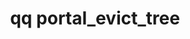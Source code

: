 ---
category: portal
command: portal_evict_tree
optional_options:
- alternate:
  - --spoke-id
  help: The identifier of the spoke portal from which to remove the cached directory
  name: -i
  required: true
- alternate: []
  help: The identifier of the cached directory to remove
  name: --dir-id
  required: true
permalink: /qq-cli-command-guide/portal/portal_evict_tree.html
positional_options: []
sidebar: qq_cli_command_reference_sidebar
summary: This section explains how to use the <code>qq portal_evict_tree</code> command.
synopsis: Remove a cached directory from a spoke portal
title: qq portal_evict_tree
usage: qq portal_evict_tree [-h] -i SPOKE_ID --dir-id DIR_ID
zendesk_source: qq CLI Command Guide

---